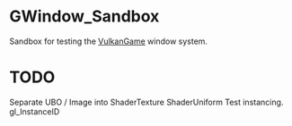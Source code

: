# GWindow_Sandbox
Sandbox for testing the [VulkanGame](https://github.com/metalmario971/VulkanGame) window system.

# TODO
Separate UBO / Image into ShaderTexture ShaderUniform
Test instancing. gl_InstanceID


